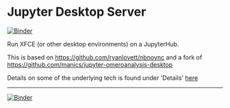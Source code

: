 # Jupyter Desktop Server
[![Binder](https://mybinder.org/badge_logo.svg)](https://mybinder.org/v2/gh/fomightez/Jupyter-desktop_pymol_preview/master?urlpath=desktop)

Run XFCE (or other desktop environments) on a JupyterHub.

This is based on https://github.com/ryanlovett/nbnovnc and a fork of https://github.com/manics/jupyter-omeroanalysis-desktop

Details on some of the underlying tech is found under 'Details' [here](https://www.ovirt.org/develop/release-management/features/virt/novnc-console.html)


----

[![Binder](https://mybinder.org/badge_logo.svg)](https://mybinder.org/v2/gh/fomightez/Jupyter-desktop_pymol_preview/master?urlpath=desktop)
